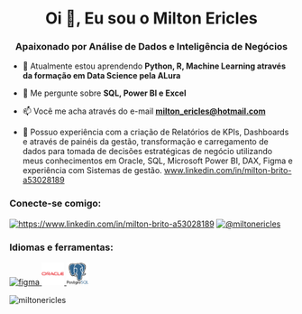 <h1 align="center">Oi 👋, Eu sou o Milton Ericles</h1>
<h3 align="center">Apaixonado por Análise de Dados e Inteligência de Negócios</h3>

- 🌱 Atualmente estou aprendendo **Python, R, Machine Learning através da formação em Data Science pela ALura**

- 💬 Me pergunte sobre **SQL, Power BI e Excel**

- 📫 Você me acha através do e-mail **milton_ericles@hotmail.com**

- 📄 Possuo experiência com a criação de Relatórios de KPIs, Dashboards e através de painéis da gestão, transformação e carregamento de dados para tomada de decisões estratégicas de negócio utilizando meus conhecimentos em Oracle, SQL, Microsoft Power BI, DAX, Figma e experiência com Sistemas de gestão. www.linkedin.com/in/milton-brito-a53028189

<h3 align="left">Conecte-se comigo:</h3>
<p align="left">
<a href="www.linkedin.com/in/milton-brito-a53028189" target="blank"><img align="center" src="https://raw.githubusercontent.com/rahuldkjain/github-profile-readme-generator/master/src/images/icons /Social/linked-in-alt.svg" alt="https://www.linkedin.com/in/milton-brito-a53028189" height="30" width="40" /></a>
<a href="https://instagram.com/@miltonericles" target="blank"><img align="center" src="https://raw.githubusercontent.com/rahuldkjain/github-profile-readme-generator/ master/src/images/icons/Social/instagram.svg" alt="@miltonericles"height="30" width="40" /></a>
</p>

<h3 align="left">Idiomas e ferramentas:</h3>
<p align="left"> <a href="https://www.figma.com/" target="_blank" rel="noreferrer"> <img src="https://www.vectorlogo.zone/ logos/figma/figma-icon.svg" alt="figma" width="40" height="40"/> </a> <a href="https://www.oracle.com/" target=" _blank" rel="noreferrer"> <img src="https://raw.githubusercontent.com/devicons/devicon/master/icons/oracle/oracle-original.svg" alt="oracle" width="40" height ="40"/> </a> <a href="https://www.postgresql.org" target="_blank" rel="noreferrer"> <img src="https://raw.githubusercontent.com/devicons/devicon/master/icons/postgresql/postgresql-original-wordmark.svg" alt="postgresql" width="40" height="40"/> </a> </p>

<p><img align="center" src="https://github-readme-stats.vercel.app/api/top-langs?username=miltonericles&show_icons=true&locale=en&layout=compact" alt="miltonericles" /> </p>



<!---
- 👋 Hi, I’m @MiltonEricles
- 👀 I’m interested in ...
- 🌱 I’m currently learning ...
- 💞️ I’m looking to collaborate on ...
- 📫 How to reach me ...


MiltonEricles/MiltonEricles is a ✨ special ✨ repository because its `README.md` (this file) appears on your GitHub profile.
You can click the Preview link to take a look at your changes.
--->
